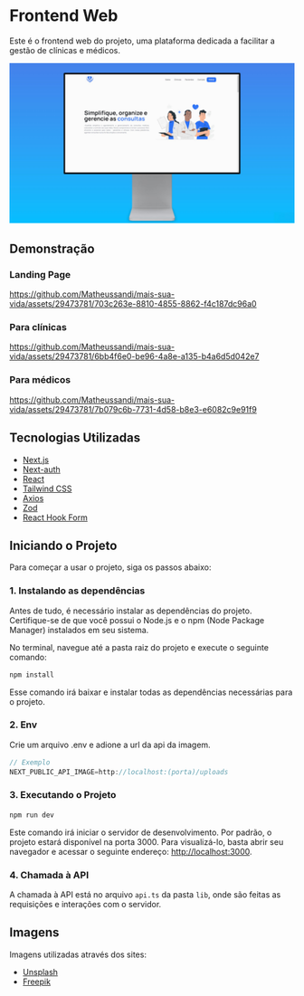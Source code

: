 # Frontend Web
Este é o frontend web do projeto, uma plataforma dedicada a facilitar a gestão de clínicas e médicos.

<img src="./public/apresentation-desktop.jpg" alt="Apresentação desktop">

## Demonstração

### Landing Page
https://github.com/Matheussandi/mais-sua-vida/assets/29473781/703c263e-8810-4855-8862-f4c187dc96a0

### Para clínicas
https://github.com/Matheussandi/mais-sua-vida/assets/29473781/6bb4f6e0-be96-4a8e-a135-b4a6d5d042e7

### Para médicos
https://github.com/Matheussandi/mais-sua-vida/assets/29473781/7b079c6b-7731-4d58-b8e3-e6082c9e91f9
## Tecnologias Utilizadas

- [Next.js](https://nextjs.org/)
- [Next-auth](https://next-auth.js.org/)
- [React](https://react.dev/)
- [Tailwind CSS](https://tailwindcss.com/)
- [Axios](https://axios-http.com/ptbr/docs/intro)
- [Zod](https://zod.dev/)
- [React Hook Form](https://react-hook-form.com/)


## Iniciando o Projeto

Para começar a usar o projeto, siga os passos abaixo:

### 1. Instalando as dependências

Antes de tudo, é necessário instalar as dependências do projeto. Certifique-se de que você possui o Node.js e o npm (Node Package Manager) instalados em seu sistema.

No terminal, navegue até a pasta raiz do projeto e execute o seguinte comando:

```bash
npm install
```
Esse comando irá baixar e instalar todas as dependências necessárias para o projeto.

### 2. Env

Crie um arquivo .env e adione a url da api da imagem.

```ts
// Exemplo
NEXT_PUBLIC_API_IMAGE=http://localhost:(porta)/uploads
```

### 3. Executando o Projeto

```bash
npm run dev
```

Este comando irá iniciar o servidor de desenvolvimento. Por padrão, o projeto estará disponível na porta 3000. Para visualizá-lo, basta abrir seu navegador e acessar o seguinte endereço: [http://localhost:3000](http://localhost:3000).

### 4. Chamada à API
A chamada à API está no arquivo `api.ts` da pasta `lib`, onde são feitas as requisições e interações com o servidor.

## Imagens 
Imagens utilizadas através dos sites:
- [Unsplash](https://unsplash.com/)
- [Freepik](https://www.freepik.com/)